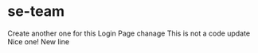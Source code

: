 # se-team
Create another one for this
Login Page chanage
This is not a code update
Nice one!
New line
